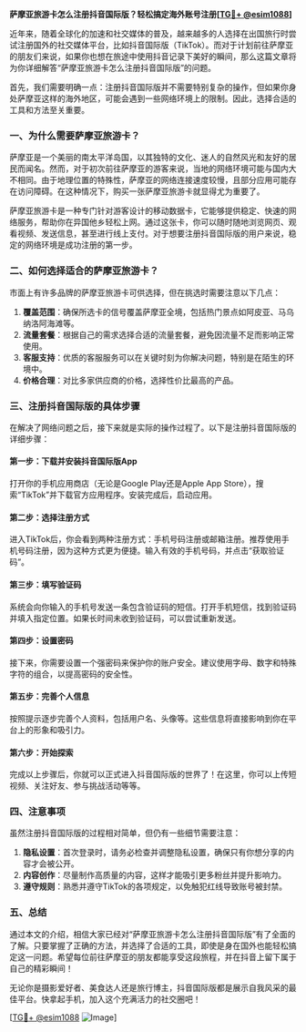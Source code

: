 **萨摩亚旅游卡怎么注册抖音国际版？轻松搞定海外账号注册[[TG💪+ @esim1088](https://t.me/s/esim1088)]**

近年来，随着全球化的加速和社交媒体的普及，越来越多的人选择在出国旅行时尝试注册国外的社交媒体平台，比如抖音国际版（TikTok）。而对于计划前往萨摩亚的朋友们来说，如果你也想在旅途中使用抖音记录下美好的瞬间，那么这篇文章将为你详细解答“萨摩亚旅游卡怎么注册抖音国际版”的问题。

首先，我们需要明确一点：注册抖音国际版并不需要特别复杂的操作，但如果你身处萨摩亚这样的海外地区，可能会遇到一些网络环境上的限制。因此，选择合适的工具和方法至关重要。

### 一、为什么需要萨摩亚旅游卡？

萨摩亚是一个美丽的南太平洋岛国，以其独特的文化、迷人的自然风光和友好的居民而闻名。然而，对于初次前往萨摩亚的游客来说，当地的网络环境可能与国内大不相同。由于地理位置的特殊性，萨摩亚的网络连接速度较慢，且部分应用可能存在访问障碍。在这种情况下，购买一张萨摩亚旅游卡就显得尤为重要了。

萨摩亚旅游卡是一种专门针对游客设计的移动数据卡，它能够提供稳定、快速的网络服务，帮助你在异国他乡轻松上网。通过这张卡，你可以随时随地浏览网页、观看视频、发送信息，甚至进行线上支付。对于想要注册抖音国际版的用户来说，稳定的网络环境是成功注册的第一步。

### 二、如何选择适合的萨摩亚旅游卡？

市面上有许多品牌的萨摩亚旅游卡可供选择，但在挑选时需要注意以下几点：

1. **覆盖范围**：确保所选卡的信号覆盖萨摩亚全境，包括热门景点如阿皮亚、马乌纳洛阿海滩等。
2. **流量套餐**：根据自己的需求选择合适的流量套餐，避免因流量不足而影响正常使用。
3. **客服支持**：优质的客服服务可以在关键时刻为你解决问题，特别是在陌生的环境中。
4. **价格合理**：对比多家供应商的价格，选择性价比最高的产品。

### 三、注册抖音国际版的具体步骤

在解决了网络问题之后，接下来就是实际的操作过程了。以下是注册抖音国际版的详细步骤：

#### 第一步：下载并安装抖音国际版App
打开你的手机应用商店（无论是Google Play还是Apple App Store），搜索“TikTok”并下载官方应用程序。安装完成后，启动应用。

#### 第二步：选择注册方式
进入TikTok后，你会看到两种注册方式：手机号码注册或邮箱注册。推荐使用手机号码注册，因为这种方式更为便捷。输入有效的手机号码，并点击“获取验证码”。

#### 第三步：填写验证码
系统会向你输入的手机号发送一条包含验证码的短信。打开手机短信，找到验证码并填入指定位置。如果长时间未收到验证码，可以尝试重新发送。

#### 第四步：设置密码
接下来，你需要设置一个强密码来保护你的账户安全。建议使用字母、数字和特殊字符的组合，以提高密码的安全性。

#### 第五步：完善个人信息
按照提示逐步完善个人资料，包括用户名、头像等。这些信息将直接影响到你在平台上的形象和吸引力。

#### 第六步：开始探索
完成以上步骤后，你就可以正式进入抖音国际版的世界了！在这里，你可以上传短视频、关注好友、参与挑战活动等等。

### 四、注意事项

虽然注册抖音国际版的过程相对简单，但仍有一些细节需要注意：

1. **隐私设置**：首次登录时，请务必检查并调整隐私设置，确保只有你想分享的内容才会被公开。
2. **内容创作**：尽量制作高质量的内容，这样才能吸引更多粉丝并提升影响力。
3. **遵守规则**：熟悉并遵守TikTok的各项规定，以免触犯红线导致账号被封禁。

### 五、总结

通过本文的介绍，相信大家已经对“萨摩亚旅游卡怎么注册抖音国际版”有了全面的了解。只要掌握了正确的方法，并选择了合适的工具，即使是身在国外也能轻松搞定这一问题。希望每位前往萨摩亚的朋友都能享受这段旅程，并在抖音上留下属于自己的精彩瞬间！

无论你是摄影爱好者、美食达人还是旅行博主，抖音国际版都是展示自我风采的最佳平台。快拿起手机，加入这个充满活力的社交圈吧！

[[TG💪+ @esim1088](https://t.me/s/esim1088) ![Image](https://i.postimg.cc/4NQfJmqS/Snipaste-2025-05-13-00-14-12.png)]